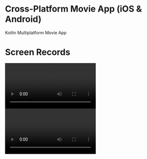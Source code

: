 # Cross-Platform Movie App (iOS & Android)
Kotlin Multiplatform Movie App

# Screen Records

![iOS](art/ios_record.mp4)
![Android](art/android_record.mp4)